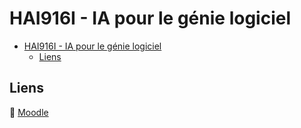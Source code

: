 # HAI916I - IA pour le génie logiciel

* [HAI916I - IA pour le génie logiciel](#hai916i---ia-pour-le-génie-logiciel)
  * [Liens](#liens)

## Liens

:link: [Moodle](https://moodle.umontpellier.fr/enrol/index.php?id=22617)

